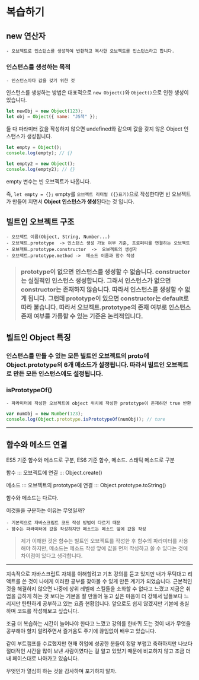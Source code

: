 # 복습하기

## new 연산자

    - 오브젝트로 인스턴스를 생성하여 반환하고 복사한 오브젝트를 인스턴스라고 합니다.

### 인스턴스를 생성하는 목적

    - 인스턴스마다 값을 갖기 위한 것

인스턴스를 생성하는 방법은 대표적으로 `new Object()`와 `Object()`으로 인한 생성이 있습니다.

```js
let newObj = new Object(123);
let obj = Object({ name: "JS책" });
```

둘 다 파라미터 값을 작성하지 않으면 undefined와 같으며 값을 갖지 않은 Object 인스턴스가 생성됩니다.

```js
let empty = Object();
console.log(empty); // {}

let empty2 = new Object();
console.log(empty2); // {}
```

empty 변수는 빈 오브젝트가 나옵니다.

즉, `let empty = {};` empty를 `오브젝트 리터럴 ({}표기)`으로 작성한다면 빈 오브젝트가 만들어 지면서 **Object 인스턴스가 생성**된다는 것 입니다.

## 빌트인 오브젝트 구조

    - 오브젝트 이름(Object, String, Number...)
    - 오브젝트.prototype  -> 인스턴스 생성 가능 여부 기준, 프로퍼티를 연결하는 오브젝트
    - 오브젝트.prototype.constructor  ->  오브젝트의 생성자
    - 오브젝트.prototype.method ->  메소드 이름과 함수 작성

> ### prototype이 없으면 인스턴스를 생성할 수 없습니다. constructor는 실질적인 인스턴스 생성합니다. 그래서 인스턴스가 없으면 constructor는 존재하지 않습니다. 따라서 인스턴스를 생성할 수 없게 됩니다. 그런데 prototype이 있으면 constructor는 default로 따라 붙습니다. 따라서 오브젝트.prototype의 존재 여부로 인스턴스 존재 여부를 가름할 수 있는 기준은 논리적입니다.

## 빌트인 Object 특징

### 인스턴스를 만들 수 있는 모든 빌트인 오브젝트의 **proto**에 Object.prototype의 6개 메소드가 설정됩니다. 따라서 빌트인 오브젝트로 만든 모든 인스턴스에도 설정됩니다.

### isPrototypeOf()

    - 파라미터에 작성한 오브젝트에 object 위치에 작성한 prototype이 존재하면 true 반환

```js
var numObj = new Number(123);
console.log(Object.prototype.isPrototypeOf(numObj)); // ture
```

---

## 함수와 메소드 연결

ES5 기준 함수와 메소드로 구분, ES6 기준 함수, 메소드. 스태틱 메소드로 구분

함수 ::: 오브젝트에 연결 ::: Object.create()

메소드 ::: 오브젝트의 prototype에 연결 ::: Object.prototype.toString()

함수와 메소드는 다르다.

이것들을 구분하는 이유는 무엇일까?

    - 기본적으로 자바스크립트 코드 작성 방법이 다르기 때문
    - 함수는 파라미터에 값을 작성하지만 메소드는 메소드 앞에 값을 작성

> 제가 이해한 것은 함수는 빌트인 오브젝트를 작성한 후 함수의 파라미터를 사용해야 하지만, 메소드는 메소드 작성 앞에 값을 먼저 작성하고 쓸 수 있다는 것에 차이점이 있다고 생각합니다.

---

지속적으로 자바스크립트 자체를 이해할려고 기초 강의를 듣고 있지만 내가 무턱대고 리액트를 쓴 것이 나에게 이러한 공부를 찾아볼 수 있게 만든 계기가 되었습니다. 근본적인 것을 해결하지 않으면 나중에 상위 레벨에 스킬들을 소화할 수 없다고 느꼈고 지금은 취업을 급하게 하는 것 보다는 기본을 잘 만들어 놓고 싶은 마음이 더 강해서 남들보다 느리지만 탄탄하게 공부하고 있는 요즘 현황입니다. 앞으로도 쉽지 않겠지만 기본에 충실하며 코드를 작성해보고 싶습니다.

조금 더 복습하는 시간이 늘어나야 한다고 느꼈고 강의를 한바퀴 도는 것이 내가 무엇을 공부해야 할지 알려주면서 즐거움도 주기에 끊임없이 배우고 있습니다.

같이 부트캠프를 수료했지만 현재 취업에 성공한 분들이 정말 부럽고 축하하지만 나보다 절대적인 시간을 많이 보낸 사람이였다는 걸 알고 있었기 때문에 비교하지 않고 조금 더 내 페이스대로 나아가고 있습니다.

무엇인가 열심히 하는 것을 감사하며 포기하지 말자.
